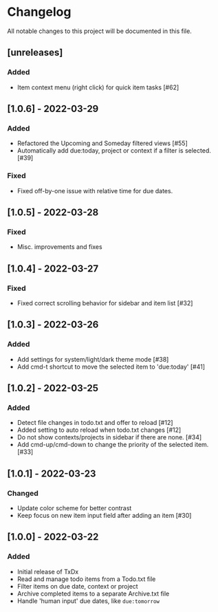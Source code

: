 # Changelog
All notable changes to this project will be documented in this file.

## [unreleases]
### Added
- Item context menu (right click) for quick item tasks [#62]

## [1.0.6] - 2022-03-29
### Added
- Refactored the Upcoming and Someday filtered views [#55]
- Automatically add due:today, project or context if a filter is selected. [#39]
### Fixed
- Fixed off-by-one issue with relative time for due dates.

## [1.0.5] - 2022-03-28
### Fixed
- Misc. improvements and fixes

## [1.0.4] - 2022-03-27
### Fixed
- Fixed correct scrolling behavior for sidebar and item list [#32]

## [1.0.3] - 2022-03-26
### Added
- Add settings for system/light/dark theme mode [#38]
- Add cmd-t shortcut to move the selected item to 'due:today' [#41]

## [1.0.2] - 2022-03-25
### Added
- Detect file changes in todo.txt and offer to reload [#12]
- Added setting to auto reload when todo.txt changes [#12]
- Do not show contexts/projects in sidebar if there are none. [#34]
- Add cmd-up/cmd-down to change the priority of the selected item. [#33]

## [1.0.1] - 2022-03-23
### Changed
- Update color scheme for better contrast
- Keep focus on new item input field after adding an item [#30]

## [1.0.0] - 2022-03-22
### Added
- Initial release of TxDx
- Read and manage todo items from a Todo.txt file
- Filter items on due date, context or project
- Archive completed items to a separate Archive.txt file
- Handle 'human input' due dates, like `due:tomorrow`
